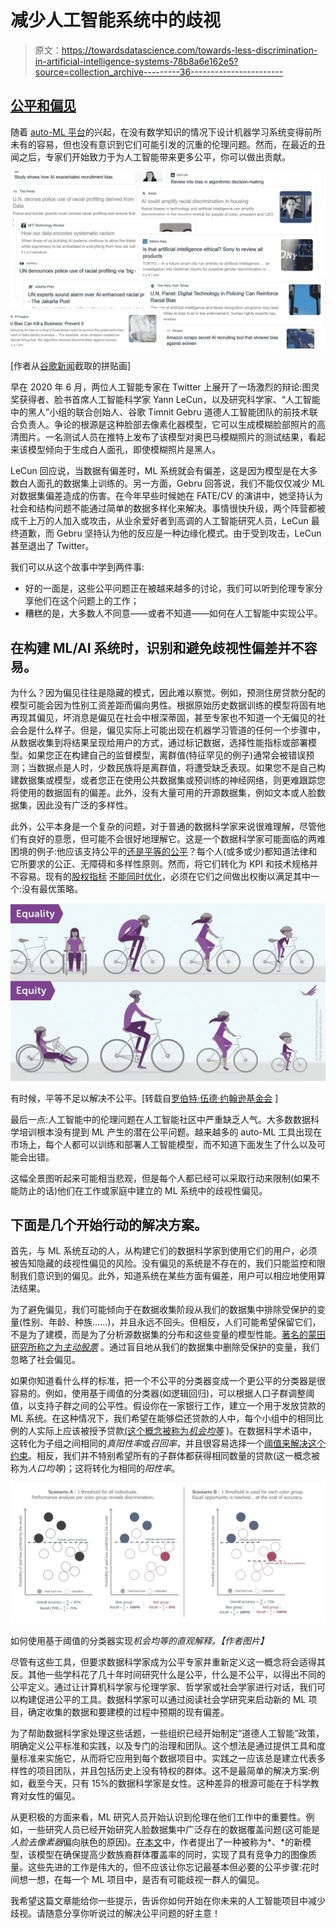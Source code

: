 # 减少人工智能系统中的歧视

> 原文：<https://towardsdatascience.com/towards-less-discrimination-in-artificial-intelligence-systems-78b8a6e162e5?source=collection_archive---------36----------------------->

## [公平和偏见](https://towardsdatascience.com/tagged/fairness-and-bias)

随着 [auto-ML 平台](https://cloud.google.com/automl)的兴起，在没有数学知识的情况下设计机器学习系统变得前所未有的容易，但也没有意识到它们可能引发的沉重的伦理问题。然而，在最近的丑闻之后，专家们开始致力于为人工智能带来更多公平，你可以做出贡献。

![](img/6eb9d444e1cf8b88c6ed1c5c472c8614.png)

[作者从[谷歌新闻](https://news.google.com/)截取的拼贴画]

早在 2020 年 6 月，两位人工智能专家在 Twitter 上展开了一场激烈的辩论:图灵奖获得者、脸书首席人工智能科学家 Yann LeCun，以及研究科学家、“人工智能中的黑人”小组的联合创始人、谷歌 Timnit Gebru 道德人工智能团队的前技术联合负责人。争论的根源是这种脸部去像素化器模型，它可以生成模糊脸部照片的高清图片。一名测试人员在推特上发布了该模型对奥巴马模糊照片的测试结果，看起来该模型倾向于生成白人面孔，即使模糊照片是黑人。

LeCun 回应说，当数据有偏差时，ML 系统就会有偏差，这是因为模型是在大多数白人面孔的数据集上训练的。另一方面，Gebru 回答说，我们不能仅仅减少 ML 对数据集偏差造成的伤害。在今年早些时候她在 FATE/CV 的演讲中，她坚持认为社会和结构问题不能通过简单的数据多样化来解决。事情很快升级，两个阵营都被成千上万的人加入或攻击，从业余爱好者到高调的人工智能研究人员，LeCun 最终道歉，而 Gebru 坚持认为他的反应是一种边缘化模式。由于受到攻击，LeCun 甚至退出了 Twitter。

我们可以从这个故事中学到两件事:

*   好的一面是，这些公平问题正在被越来越多的讨论，我们可以听到伦理专家分享他们在这个问题上的工作；
*   糟糕的是，大多数人不同意——或者不知道——如何在人工智能中实现公平。

## **在构建 ML/AI 系统时，识别和避免歧视性偏差并不容易。**

为什么？因为偏见往往是隐藏的模式，因此难以察觉。例如，预测住房贷款分配的模型可能会因为性别工资差距而偏向男性。根据原始历史数据训练的模型将固有地再现其偏见，坏消息是偏见在社会中根深蒂固，甚至专家也不知道一个无偏见的社会会是什么样子。但是，偏见实际上可能出现在机器学习管道的任何一个步骤中，从数据收集到将结果呈现给用户的方式，通过标记数据，选择性能指标或部署模型。如果您正在构建自己的监督模型，离群值(特征罕见的例子)通常会被错误预测；当数据点是人时，少数民族将是离群值，将遭受缺乏表现。如果您不是自己构建数据集或模型，或者您正在使用公共数据集或预训练的神经网络，则更难跟踪您将使用的数据固有的偏差。此外，没有大量可用的开源数据集，例如文本或人脸数据集，因此没有广泛的多样性。

此外，公平本身是一个复杂的问题，对于普通的数据科学家来说很难理解，尽管他们有良好的意愿，但可能不会很好地理解它。这是一个数据科学家可能面临的两难困境的例子:他应该支持公平的[还是平等的公平](https://www.researchgate.net/post/Equality-implies-sameness-Equity-implies-fairness-What-is-the-difference-between-Equality-Equity-Please-give-your-opinion)？每个人(或多或少)都知道法律和它所要求的公正、无障碍和多样性原则。然而，将它们转化为 KPI 和技术规格并不容易。现有的[股权指标](https://arxiv.org/pdf/1610.07524.pdf) [不能同时优化](https://www.liebertpub.com/doi/abs/10.1089/big.2016.0047?journalCode=big)，必须在它们之间做出权衡以满足其中一个:没有最优策略。

![](img/1ad0a1ca9e71e39dfd644ee32146640a.png)

有时候，平等不足以解决不公平。[转载自[罗伯特·伍德·约翰逊基金会](http://www.rwjf.org/) ]

最后一点:人工智能中的伦理问题在人工智能社区中严重缺乏人气。大多数数据科学培训根本没有提到 ML 产生的潜在公平问题。越来越多的 auto-ML 工具出现在市场上，每个人都可以训练和部署人工智能模型，而不知道下面发生了什么以及可能会出错。

这幅全景图听起来可能相当悲观，但是每个人都已经可以采取行动来限制(如果不能防止的话)他们在工作或家庭中建立的 ML 系统中的歧视性偏见。

## 下面是几个开始行动的解决方案。

首先，与 ML 系统互动的人，从构建它们的数据科学家到使用它们的用户，必须被告知隐藏的歧视性偏见的风险。没有偏见的系统是不存在的，我们只能监控和限制我们意识到的偏见。此外，知道系统在某些方面有偏差，用户可以相应地使用算法结果。

为了避免偏见，我们可能倾向于在数据收集阶段从我们的数据集中排除受保护的变量(性别、年龄、种族……)，并且永远不回头。但相反，人们可能希望保留它们，不是为了建模，而是为了分析源数据集的分布和这些变量的模型性能。[著名的蒙田研究所称之为*主动股票*](https://www.institutmontaigne.org/ressources/pdfs/publications/algorithmes-controle-des-biais-svp-resume.pdf) 。通过盲目地从我们的数据集中删除受保护的变量，我们忽略了社会偏见。

如果你知道看什么样的标准，把一个不公平的分类器变成一个更公平的分类器是很容易的。例如，使用基于阈值的分类器(如逻辑回归)，可以根据人口子群调整阈值，以支持子群之间的公平性。假设你在一家银行工作，建立一个用于发放贷款的 ML 系统。在这种情况下，我们希望在能够偿还贷款的人中，每个小组中的相同比例的人实际上应该被授予贷款[(这个概念被称为*机会均等*](https://arxiv.org/abs/1610.02413) )。在数据科学术语中，这转化为子组之间相同的*真阳性率*或*召回率*，并且很容易选择一个[阈值来解决这个约束](https://research.google.com/bigpicture/attacking-discrimination-in-ml/)。相反，我们并不特别希望所有的子群体都获得相同数量的贷款(这一概念被称为*人口均等*)；这将转化为相同的*阳性率*。

![](img/2d01bf0a130ac94ec87781d876c4eae1.png)

如何使用基于阈值的分类器实现*机会均等的直观解释。【作者图片】*

尽管有这些工具，但要求数据科学家成为公平专家并重新定义这一概念将会适得其反。其他一些学科花了几十年时间研究什么是公平，什么是不公平，以得出不同的公平定义。通过让计算机科学家与伦理学家、哲学家或社会学家进行对话，我们可以构建促进公平的工具。数据科学家可以通过阅读社会学研究来启动新的 ML 项目，确定收集的数据和要建模的过程中预期的现有偏差。

为了帮助数据科学家处理这些话题，一些组织已经开始制定“道德人工智能”政策，明确定义公平标准和实践，以及专门的治理和团队。这个想法是通过提供工具和度量标准来实施它，从而将它应用到每个数据项目中。实践之一应该总是建立代表多样性的项目团队，并且包括历史上没有特权的群体。这不是最简单的解决方案:例如，截至今天，只有 15%的数据科学家是女性。这种差异的根源可能在于科学教育对女性的偏见。

从更积极的方面来看，ML 研究人员开始认识到伦理在他们工作中的重要性。例如，一些研究人员已经开始研究人脸数据集中广泛存在的数据覆盖问题(这可能是*人脸去像素器*偏向肤色的原因)。[在本文](https://arxiv.org/abs/2004.03355)中，作者提出了一种被称为*、*的新模型，该模型在确保提高少数族裔群体覆盖率的同时，实现了具有竞争力的图像质量。这些先进的工作是伟大的，但不应该让你忘记最基本但必要的公平步骤:花时间想一想，在每一个 ML 项目中，是否有可能歧视一群人的偏见。

我希望这篇文章能给你一些提示，告诉你如何开始在你未来的人工智能项目中减少歧视。请随意分享你听说过的解决公平问题的好主意！